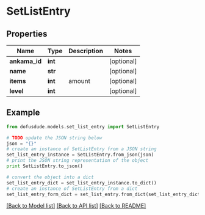 # SetListEntry


## Properties

Name | Type | Description | Notes
------------ | ------------- | ------------- | -------------
**ankama_id** | **int** |  | [optional] 
**name** | **str** |  | [optional] 
**items** | **int** | amount | [optional] 
**level** | **int** |  | [optional] 

## Example

```python
from dofusdude.models.set_list_entry import SetListEntry

# TODO update the JSON string below
json = "{}"
# create an instance of SetListEntry from a JSON string
set_list_entry_instance = SetListEntry.from_json(json)
# print the JSON string representation of the object
print SetListEntry.to_json()

# convert the object into a dict
set_list_entry_dict = set_list_entry_instance.to_dict()
# create an instance of SetListEntry from a dict
set_list_entry_form_dict = set_list_entry.from_dict(set_list_entry_dict)
```
[[Back to Model list]](../README.md#documentation-for-models) [[Back to API list]](../README.md#documentation-for-api-endpoints) [[Back to README]](../README.md)


